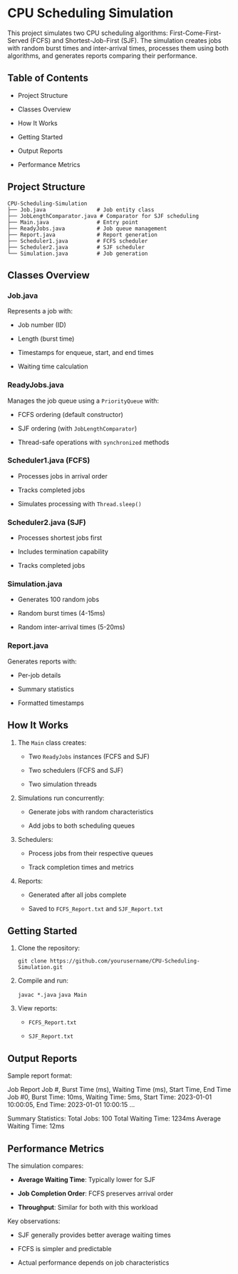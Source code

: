 CPU Scheduling Simulation
=========================

This project simulates two CPU scheduling algorithms: First-Come-First-Served (FCFS) and Shortest-Job-First (SJF). The simulation creates jobs with random burst times and inter-arrival times, processes them using both algorithms, and generates reports comparing their performance.

Table of Contents
-----------------

-   Project Structure

-   Classes Overview

-   How It Works

-   Getting Started

-   Output Reports

-   Performance Metrics

Project Structure
-----------------
```
CPU-Scheduling-Simulation
├── Job.java                # Job entity class
├── JobLengthComparator.java # Comparator for SJF scheduling
├── Main.java               # Entry point
├── ReadyJobs.java          # Job queue management
├── Report.java             # Report generation
├── Scheduler1.java         # FCFS scheduler
├── Scheduler2.java         # SJF scheduler
└── Simulation.java         # Job generation
```
Classes Overview
----------------

### Job.java

Represents a job with:

-   Job number (ID)

-   Length (burst time)

-   Timestamps for enqueue, start, and end times

-   Waiting time calculation

### ReadyJobs.java

Manages the job queue using a `PriorityQueue` with:

-   FCFS ordering (default constructor)

-   SJF ordering (with `JobLengthComparator`)

-   Thread-safe operations with `synchronized` methods

### Scheduler1.java (FCFS)

-   Processes jobs in arrival order

-   Tracks completed jobs

-   Simulates processing with `Thread.sleep()`

### Scheduler2.java (SJF)

-   Processes shortest jobs first

-   Includes termination capability

-   Tracks completed jobs

### Simulation.java

-   Generates 100 random jobs

-   Random burst times (4-15ms)

-   Random inter-arrival times (5-20ms)

### Report.java

Generates reports with:

-   Per-job details

-   Summary statistics

-   Formatted timestamps

How It Works
------------

1.  The `Main` class creates:

    -   Two `ReadyJobs` instances (FCFS and SJF)

    -   Two schedulers (FCFS and SJF)

    -   Two simulation threads

2.  Simulations run concurrently:

    -   Generate jobs with random characteristics

    -   Add jobs to both scheduling queues

3.  Schedulers:

    -   Process jobs from their respective queues

    -   Track completion times and metrics

4.  Reports:

    -   Generated after all jobs complete

    -   Saved to `FCFS_Report.txt` and `SJF_Report.txt`

Getting Started
---------------

1.  Clone the repository:

    ```git clone https://github.com/yourusername/CPU-Scheduling-Simulation.git```

2.  Compile and run:

    
    ``` javac *.java ```
    ``` java Main ```
3.  View reports:

    -   `FCFS_Report.txt`

    -   `SJF_Report.txt`

Output Reports
--------------

Sample report format:

Job Report
Job #, Burst Time (ms), Waiting Time (ms), Start Time, End Time
Job #0, Burst Time: 10ms, Waiting Time: 5ms, Start Time: 2023-01-01 10:00:05, End Time: 2023-01-01 10:00:15
...

Summary Statistics:
Total Jobs: 100
Total Waiting Time: 1234ms
Average Waiting Time: 12ms

Performance Metrics
-------------------

The simulation compares:

-   **Average Waiting Time**: Typically lower for SJF

-   **Job Completion Order**: FCFS preserves arrival order

-   **Throughput**: Similar for both with this workload

Key observations:

-   SJF generally provides better average waiting times

-   FCFS is simpler and predictable

-   Actual performance depends on job characteristics
